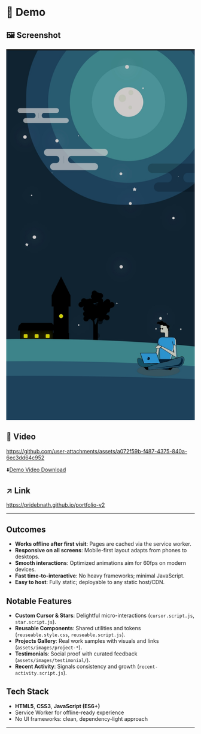 # 🔴 Demo

## 🖼️ Screenshot

<a href="https://pridebnath.github.io/portfolio-v2"><img src="assets/images/portfolio-v2-mobile-demo.jpg" />
</a>


## 🎥 Video

https://github.com/user-attachments/assets/a072f59b-f487-4375-840a-6ec3dd64c952


⬇️[Demo Video Download](assets/videos/portfolio-v2-mobile-demo.mp4)


## ↗️ Link
https://pridebnath.github.io/portfolio-v2

 
---
 

## Outcomes

- **Works offline after first visit**: Pages are cached via the service worker.
- **Responsive on all screens**: Mobile-first layout adapts from phones to desktops.
- **Smooth interactions**: Optimized animations aim for 60fps on modern devices.
- **Fast time-to-interactive**: No heavy frameworks; minimal JavaScript.
- **Easy to host**: Fully static; deployable to any static host/CDN.

## Notable Features

- **Custom Cursor & Stars**: Delightful micro-interactions (`cursor.script.js`, `star.script.js`).
- **Reusable Components**: Shared utilities and tokens (`reuseable.style.css`, `reuseable.script.js`).
- **Projects Gallery**: Real work samples with visuals and links (`assets/images/project-*`).
- **Testimonials**: Social proof with curated feedback (`assets/images/testimonial/`).
- **Recent Activity**: Signals consistency and growth (`recent-activity.script.js`).

## Tech Stack

- **HTML5**, **CSS3**, **JavaScript (ES6+)**
- Service Worker for offline-ready experience
- No UI frameworks: clean, dependency-light approach

 

 

---
 
